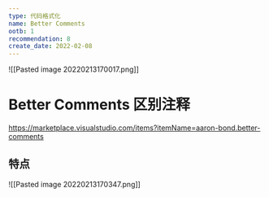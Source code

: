 ```yaml
---
type: 代码格式化
name: Better Comments
ootb: 1
recommendation: 8
create_date: 2022-02-08
---
```


![[Pasted image 20220213170017.png]]

# Better Comments 区别注释

https://marketplace.visualstudio.com/items?itemName=aaron-bond.better-comments

## 特点

![[Pasted image 20220213170347.png]]
